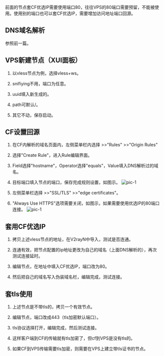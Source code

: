 前面的节点套CF优选IP需要使用端口80，往往VPS的80端口需要预留，不能被使用。使用别的端口也可以套CF优选IP，需要增加访问地址端口回源。

## DNS域名解析

参照前一篇。

## VPS新建节点（XUI面板）

1. 以vless节点为例，选择vless+ws。
  
2. snifiying不用，端口为任意。
  
3. uuid填入新生成的。
  
4. path可默认/。
  
5. 其它不动，保存启动。
  

## CF设置回源

1. 在CF内解析的域名页面内，左侧菜单栏内选择 >>"Rules" >>"Origin Rules"
  
2. 选择"Create Rule"，进入Rule编辑界面。
  
3. Field选择"hostname"，Operator选择"equals"，Value填入DNS解析过的域名。
  
4. 目标端口填入节点的端口，保存完成规则设置，如图示。
![pic-1](https://oss.761226.xyz/Pictures/web/cf-125034.png)
  
6. 左侧菜单栏选择 >>"SSL/TLS" >>"edge certificates"。
  
7. "Always Use HTTPS"选项需要关闭，如图示，如果需要使用优选IP的80端口连接。
![pic-1](https://oss.761226.xyz/Pictures/web/cf-102046.png)

## 套用CF优选IP

1. 拷贝上述vless节点的地址，在V2rayN中导入，测试是否连通。
  
2. 连通有效，把节点配置的ip地址更改为自己的域名（上面DNS解析的），再次测试连接延时。
  
3. 编辑节点，在地址中填入CF优选IP，端口改为80。
  
4. 然后把自己的域名写入伪装域名栏，编辑完成，测试连接。
  

## 套tls使用

1. 上述节点是不带tls的，拷贝一个有效节点。
  
2. 编辑节点，端口改成443（tls加密默认端口）。
  
3. tls协议选择打开，编辑完成，然后测试连接。
  
4. 这样客户端到CF的传输就有tls加密了，但cf到VPS是没有tls的。
  
5. 如果CF到VPS传输需要tls加密，则需要在VPS上建立带tls证书的节点。